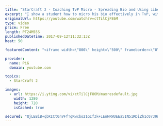 ```yaml
---
title: "StarCraft 2 - Coaching TvP Micro - Spreading Bio and Using Liberators"
excerpt: "I show a student how to micro his bio effectively in TvP, without needing super high apm! -- Watch live at https://www.twitch.tv/x5_pig"
originalUrl: https://youtube.com/watch?v=ctTilCjF86M
type: video
price: Free
length: PT24M55S
publishedDateTime: 2017-09-12T11:32:13Z
heat: 50

featuredContent: "<iframe width=\"800\" height=\"500\" frameborder=\"0\" src=\"https://www.youtube.com/embed/ctTilCjF86M\" allow=\"accelerometer; autoplay; encrypted-media; gyroscope; picture-in-picture\" allowfullscreen></iframe>"

provider:
  name: PiG
  domain: youtube.com

topics:
  - StarCraft 2

images:
  - url: https://i.ytimg.com/vi/ctTilCjF86M/maxresdefault.jpg
    width: 1280
    height: 720
    isCached: true

secured: "QjLEBiB+qbKICt0nVFfTqKwxbo21GIf3k+LEnHRWUEEa5IN51RDiZh1c0739mq4nef2HtHYyqchzKKqbmg2pS5E3NWUIIH9b1ajNNC/r/8lQ/w3kC8O8GXvRic01/l5ZDgChvuYytvSo/oZY6YO5MPlAHALJ9pRCgFNeXOIVnlx/pWRgZNNnMm+vE6oMAshZTyvYxXMPmQG1KCE6V20AP7BYsAenWeNbeT/W5kFvs9CJGNDv7t5hxU0Eh+Sb9QG7J3sk5vibWOnejbuFG472K0kBTYLFD4hHK+qINTz5wN9NeeqgoJ6h/qCOdKE3B7xKrMgOi0YBEKEbA4IlfEtq572MA9TpQZ1IKhIGjGMPIbRJekJeQs77atbswJLZuY4S1ad5e+6lseEXp3zXBHU195y310fNkjcdmZjHmKcnHjc=;AvVodV97Ij6Sehyz/ApDHw=="
---
```



